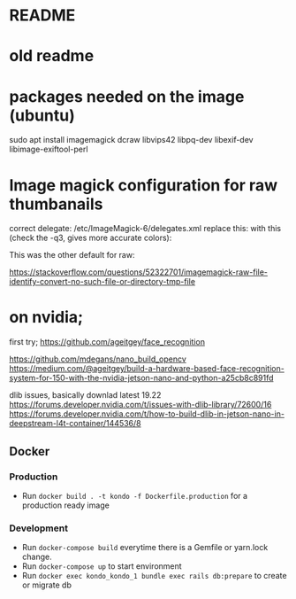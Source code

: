# README

# old readme 

# packages needed on the image (ubuntu)

sudo apt install imagemagick dcraw libvips42  libpq-dev libexif-dev libimage-exiftool-perl

# Image magick configuration for raw thumbanails

correct delegate:
/etc/ImageMagick-6/delegates.xml
replace this:
  <delegate decode="dng:decode" command="&quot;ufraw-batch&quot; --silent --create-id=also --out-type=png --out-depth=16 &quot;--output=%u.png&quot; &quot;%i&quot;"/>
with this (check the -q3, gives more accurate colors):
<delegate decode="dng:decode" command="&quot;dcraw&quot; -c -q 3 -w &quot;%i&quot; &gt; &quot;%u.ppm&quot;" />

This was the other default for raw:
<delegate decode="dng:decode" command="&quot;dcraw&quot; -c &quot;%i&quot; &gt; &quot;%u.ppm&quot;" />

https://stackoverflow.com/questions/52322701/imagemagick-raw-file-identify-convert-no-such-file-or-directory-tmp-file

# on nvidia;

first try;
https://github.com/ageitgey/face_recognition

https://github.com/mdegans/nano_build_opencv
https://medium.com/@ageitgey/build-a-hardware-based-face-recognition-system-for-150-with-the-nvidia-jetson-nano-and-python-a25cb8c891fd

dlib issues, basically downlad latest 19.22
https://forums.developer.nvidia.com/t/issues-with-dlib-library/72600/16
https://forums.developer.nvidia.com/t/how-to-build-dlib-in-jetson-nano-in-deepstream-l4t-container/144536/8

## Docker

### Production

- Run `docker build . -t kondo -f Dockerfile.production` for a production ready image

### Development

- Run `docker-compose build` everytime there is a Gemfile or yarn.lock change.
- Run `docker-compose up` to start environment
- Run `docker exec kondo_kondo_1 bundle exec rails db:prepare` to create or migrate db
